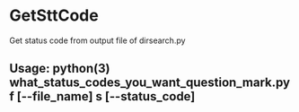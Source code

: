 # GetSttCode
Get status code from output file of dirsearch.py


## Usage: python(3) what_status_codes_you_want_question_mark.py f [--file_name] s [--status_code]
